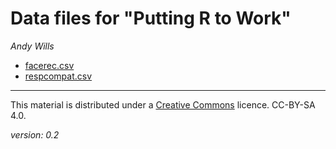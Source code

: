 # Data files for "Putting R to Work"
_Andy Wills_

- [facerec.csv](data/facerec.csv)
- [respcompat.csv](data/respcompat.csv)

___

This material is distributed under a [Creative Commons](https://creativecommons.org/) licence. CC-BY-SA 4.0. 

_version: 0.2_
